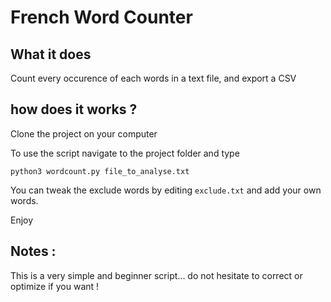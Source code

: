 # French Word Counter
## What it does
Count every occurence of each words in a text file, and export a CSV

## how does it works ?
Clone the project on your computer

To use the script navigate to the project folder and type

``python3 wordcount.py file_to_analyse.txt``

You can tweak the exclude words by editing `exclude.txt` and add your own words.

Enjoy

## Notes :
This is a very simple and beginner script... do not hesitate to correct or optimize if you want !